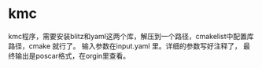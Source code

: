 # kmc
kmc程序，需要安装blitz和yaml这两个库，解压到一个路径，cmakelist中配置库路径，cmake 就行了。
输入参数在input.yaml 里。详细的参数写好注释了，
最终输出是poscar格式，在orgin里查看。
